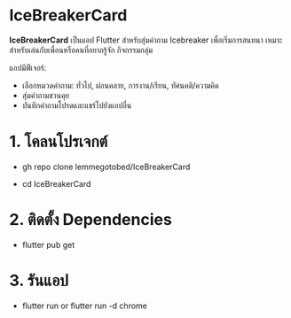 # IceBreakerCard

**IceBreakerCard** เป็นแอป Flutter สำหรับสุ่มคำถาม Icebreaker เพื่อเริ่มการสนทนา เหมาะสำหรับเล่นกับเพื่อนหรือคนที่อยากรู้จัก กิจกรรมกลุ่ม

แอปมีฟีเจอร์:  
- เลือกหมวดคำถาม: ทั่วไป, ผ่อนคลาย, การงาน/เรียน, ทัศนคติ/ความคิด  
- สุ่มคำถามชวนคุย
- บันทึกคำถามโปรดและแชร์ไปยังแอปอื่น  


# 1. โคลนโปรเจกต์

- gh repo clone lemmegotobed/IceBreakerCard

- cd IceBreakerCard

# 2. ติดตั้ง Dependencies

- flutter pub get

# 3. รันแอป

- flutter run or flutter run -d chrome
